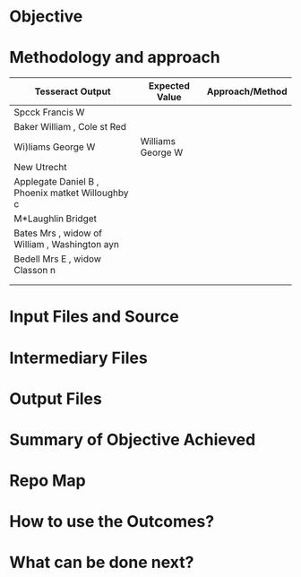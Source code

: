 # Objective

# Methodology and approach

| Tesseract Output                                 	| Expected Value    	| Approach/Method 	|
|--------------------------------------------------	|-------------------	|-----------------	|
| Spcck Francis W                                  	|                   	|                 	|
| Baker William , Cole st Red                      	|                   	|                 	|
| Wi)liams George W                                	| Williams George W 	|                 	|
| New Utrecht                                      	|                   	|                 	|
| Applegate Daniel B , Phoenix matket Willoughby c 	|                   	|                 	|
| M*Laughlin Bridget                               	|                   	|                 	|
| Bates Mrs , widow of William , Washington ayn    	|                   	|                 	|
| Bedell Mrs E , widow Classon n                   	|                   	|                 	|
|                                                  	|                   	|                 	|
|                                                  	|                   	|                 	|


# Input Files and Source

# Intermediary Files

# Output Files

# Summary of Objective Achieved

# Repo Map

# How to use the Outcomes?

# What can be done next? 
